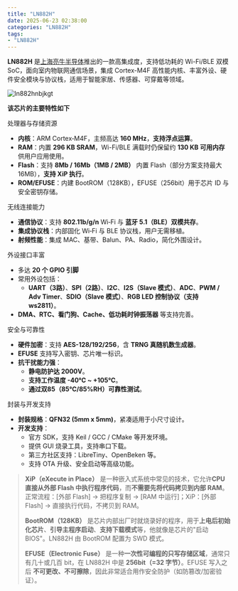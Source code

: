 ```yaml
---
title: "LN882H"
date: 2025-06-23 02:38:00
categories: "LN882H"
tags: 
- "LN882H"
---
```


**LN882H** 是[上海亮牛半导体](http://www.lightningsemi.com/ln882h)推出的一款高集成度，支持低功耗的 Wi-Fi/BLE 双模 SoC，面向室内物联网通信场景，集成 Cortex-M4F 高性能内核、丰富外设、硬件安全模块与协议栈，适用于智能家居、传感器、可穿戴等领域。

![ln882hnbjkgt](../../../../public/image/Embedded/MCU/LN882H/ln882hnbjkgt.png) 

**该芯片的主要特性如下**

处理器与存储资源

- **内核**：ARM Cortex‑M4F，主频高达 **160 MHz**，**支持浮点运算**。
- **RAM**：内置 **296 KB SRAM**，Wi-Fi/BLE 满载时仍保留约 **130 KB 可用内存** 供用户应用使用。
- **Flash**：支持 **8Mb / 16Mb（1MB / 2MB）** 内置 Flash（部分方案支持最大 16MB），**支持 XiP 执行**。
- **ROM/EFUSE**：内建 BootROM（128KB），EFUSE（256bit）用于芯片 ID 与安全密钥存储。

无线连接能力

- **通信协议**：支持 **802.11b/g/n** Wi‑Fi 与 **蓝牙 5.1（BLE）双模共存**。
- **集成协议栈**：内部固化 Wi‑Fi 与 BLE 协议栈，用户无需移植。
- **射频性能**：集成 MAC、基带、Balun、PA、Radio，简化外围设计。

外设接口丰富

- 多达 **20 个 GPIO 引脚**
- 常用外设包括：
  - **UART（3路）**、**SPI（2路）**、**I2C**、**I2S（Slave 模式）**、**ADC**、**PWM / Adv Timer**、**SDIO（Slave 模式）**、**RGB LED 控制协议（支持 ws2811）**。
- **DMA、RTC、看门狗、Cache、低功耗时钟振荡器** 等支持完善。

安全与可靠性

- **硬件加密**：支持 **AES-128/192/256**，含 **TRNG 真随机数生成器**。
- **EFUSE** 支持写入密钥、芯片唯一标识。
- **抗干扰能力强**：
  - **静电防护达 2000V**。
  - **支持工作温度 -40℃ ~ +105℃**。
  - **通过双85（85℃/85%RH）可靠性测试**。

封装与开发支持

- **封装规格**：**QFN32 (5mm x 5mm)**，紧凑适用于小尺寸设计。
- **开发支持**：
  - 官方 SDK，支持 Keil / GCC / CMake 等开发环境。
  - 提供 GUI 烧录工具，支持串口下载。
  - 第三方社区支持：LibreTiny、OpenBeken 等。
  - 支持 OTA 升级、安全启动等高级功能。

> **XiP（eXecute in Place）** 是一种嵌入式系统中常见的技术，它允许**CPU 直接从外部 Flash 中执行程序代码**，而**不需要先将代码拷贝到内部 RAM**。
> 正常流程：[外部 Flash] → 把程序复制 → [RAM 中运行]；XiP：[外部 Flash] → 直接执行代码，不拷贝到 RAM。
>
> **BootROM（128KB）** 是芯片内部出厂时就烧录好的程序，用于**上电后初始化芯片**、**引导主程序启动**、**支持下载模式**等，他就像是芯片的"启动 BIOS"。LN882H 由 BootROM 配置为 SWD 模式。
>
> **EFUSE（Electronic Fuse）** 是一种**一次性可编程的只写存储区域**，通常只有几十或几百 bit，在 LN882H 中是 **256bit（=32 字节）**。EFUSE 写入之后 **不可更改、不可擦除**，因此非常适合用作安全防护（如防篡改/加密验证）。
